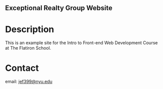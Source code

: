 Exceptional Realty Group Website
---

# Description

This is an example site for the Intro to Front-end Web Development Course at The Flatiron School.

# Contact

email: jef399@nyu.edu
